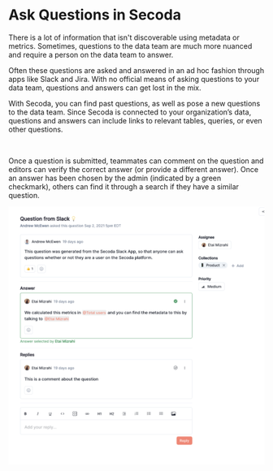 # Ask Questions in Secoda

There is a lot of information that isn't discoverable using metadata or metrics. Sometimes, questions to the data team are much more nuanced and require a person on the data team to answer.

Often these questions are asked and answered in an ad hoc fashion through apps like Slack and Jira. With no official means of asking questions to your data team, questions and answers can get lost in the mix.&#x20;

With Secoda, you can find past questions, as well as pose a new questions to the data team. Since Secoda is connected to your organization’s data, questions and answers can include links to relevant tables, queries, or even other questions.

<figure><img src="../../.gitbook/assets/Kapture 2023-05-15 at 16.19.21.gif" alt=""><figcaption></figcaption></figure>

Once a question is submitted, teammates can comment on the question and editors can verify the correct answer (or provide a different answer). Once an answer has been chosen by the admin (indicated by a green checkmark), others can find it through a search if they have a similar question.

![](../../.gitbook/assets/question.png)
